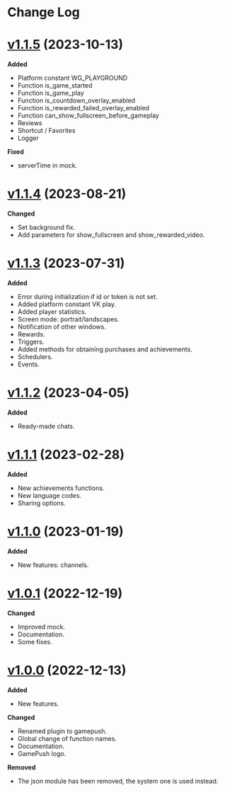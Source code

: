 # Change Log

# [v1.1.5](https://github.com/megalanthus/defold-gamepush/releases/tag/v1.1.5) (2023-10-13)

**Added**

- Platform constant WG_PLAYGROUND
- Function is_game_started
- Function is_game_play
- Function is_countdown_overlay_enabled
- Function is_rewarded_failed_overlay_enabled
- Function can_show_fullscreen_before_gameplay
- Reviews
- Shortcut / Favorites
- Logger

**Fixed**

- serverTime in mock.

# [v1.1.4](https://github.com/megalanthus/defold-gamepush/releases/tag/v1.1.4) (2023-08-21)

**Changed**

- Set background fix.
- Add parameters for show_fullscreen and show_rewarded_video.

# [v1.1.3](https://github.com/megalanthus/defold-gamepush/releases/tag/v1.1.3) (2023-07-31)

**Added**

- Error during initialization if id or token is not set.
- Added platform constant VK play.
- Added player statistics.
- Screen mode: portrait/landscapes.
- Notification of other windows.
- Rewards.
- Triggers.
- Added methods for obtaining purchases and achievements.
- Schedulers.
- Events.

# [v1.1.2](https://github.com/megalanthus/defold-gamepush/releases/tag/v1.1.2) (2023-04-05)

**Added**

- Ready-made chats.

# [v1.1.1](https://github.com/megalanthus/defold-gamepush/releases/tag/v1.1.1) (2023-02-28)

**Added**

- New achievements functions.
- New language codes.
- Sharing options.

# [v1.1.0](https://github.com/megalanthus/defold-gamepush/releases/tag/v1.1.0) (2023-01-19)

**Added**

- New features: channels.

# [v1.0.1](https://github.com/megalanthus/defold-gamepush/releases/tag/v1.0.1) (2022-12-19)

**Changed**

- Improved mock.
- Documentation.
- Some fixes.

# [v1.0.0](https://github.com/megalanthus/defold-gamepush/releases/tag/v1.0.0) (2022-12-13)

**Added**

- New features.

**Changed**

- Renamed plugin to gamepush.
- Global change of function names.
- Documentation.
- GamePush logo.

**Removed**

- The json module has been removed, the system one is used instead.
